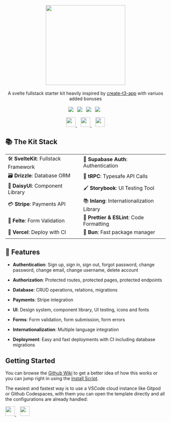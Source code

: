 <p align="center">
     <img src="https://svgshare.com/i/vcw.svg" height="250"/>
     </br> </br>
     A svelte fullstack starter kit heavily inspired by <a href="https://create.t3.gg/">create-t3-app</a> with variuos added bonuses
     </br> </br>
     <img src="https://img.shields.io/badge/SvelteKit-FF3F00?style=for-the-badge&logo=svelte&logoColor=white"/>&nbsp;&nbsp;
     <img src="https://img.shields.io/badge/TypeScript-007ACC?style=for-the-badge&logo=typescript&logoColor=white"/>&nbsp;&nbsp;
     <img src="https://img.shields.io/badge/Supabase-2A9D69?style=for-the-badge&logo=supabase&logoColor=white"/>&nbsp;&nbsp;
     <img src="https://img.shields.io/badge/Vercel-000000?style=for-the-badge&logo=vercel&logoColor=white"/>&nbsp;&nbsp;
 </p>

 <p align="center">
  <a href="https://discord.gg/3JQHrs6juK">
     <img height="30" src="https://img.shields.io/badge/dynamic/json?url=https%3A%2F%2Fdiscord.com%2Fapi%2Finvites%2F3JQHrs6juK%3Fwith_counts%3Dtrue&query=%24.approximate_member_count&color=%235865F2&label=&suffix=%20members&logo=discord&logoColor=white&style=for-the-badge">
  </a>&nbsp;&nbsp;
  <a href="https://github.com/albbus-stack/kit-stack/wiki">
     <img height="30" src="https://img.shields.io/badge/Wiki-035757?label=&logo=github&style=for-the-badge">
  </a>&nbsp;&nbsp;
  <a href="https://github.com/albbus-stack/kit-stack/wiki/Install-Script">
     <img height="30" src="https://img.shields.io/badge/Install%20Script-222830?label=&logo=windowsterminal&logoColor=white&style=for-the-badge">
  </a>
 </p>
  
## 📚 The Kit Stack

|  |  |
|--|--|
| 🛠️ **SvelteKit**: Fullstack Framework | 🔐 **Supabase Auth**: Authentication |
| 🗃️ **Drizzle**: Database ORM | 🧹 **tRPC**: Typesafe API Calls |
| 🎨 **DaisyUI**: Component Library | 🖌 **Storybook**: UI Testing Tool |
| 💳 **Stripe**: Payments API | 📚 **Inlang**: Internationalization Library |
| 📝 **Felte**: Form Validation | 📃 **Prettier & ESLint**: Code Formatting |
| 🤖 **Vercel**: Deploy with CI | 🍞 **Bun**: Fast package manager |
|  |  |
  
## 🔌 Features
  
- **Authentication**: Sign up, sign in, sign out, forgot password, change password, change email, change username, delete account
  
- **Authorization**: Protected routes, protected pages, protected endpoints
  
- **Database**: CRUD operations, relations, migrations

- **Payments**: Stripe integration
  
- **UI**: Design system, component library, UI testing, icons and fonts
  
- **Forms**: Form validation, form submission, form errors

- **Internationalization**: Multiple language integration
  
- **Deployment**: Easy and fast deployments with CI including database migrations
  
## Getting Started
  
You can browse the [Github Wiki](https://github.com/albbus-stack/kit-stack/wiki) to get a better idea of how this works or you can jump right in using the [Install Script](https://github.com/albbus-stack/kit-stack/wiki/Install-Script). 

The easiest and fastest way is to use a VSCode cloud instance like Gitpod or Github Codespaces, with them you can open the template directly and all the configurations are already handled:

 <p>
  <a href="https://codespaces.new/albbus-stack/kit-stack">
     <img height="30" src="https://img.shields.io/badge/Open%20In%20Codespace-222830?label=&logo=github&logoColor=white&style=for-the-badge">
  </a>&nbsp;&nbsp;
  <a href="https://gitpod.io/#https://github.com/albbus-stack/kit-stack">
     <img height="30" src="https://img.shields.io/badge/Open%20In%20Gitpod-f78a0a?label=&logo=gitpod&logoColor=white&style=for-the-badge">
  </a>
 </p>

